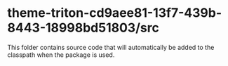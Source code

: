 # theme-triton-cd9aee81-13f7-439b-8443-18998bd51803/src

This folder contains source code that will automatically be added to the classpath when
the package is used.
